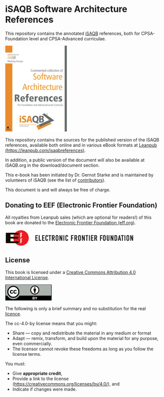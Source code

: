 
# iSAQB Software Architecture References

This repository contains the annotated [iSAQB](https://isaqb.org) references,
both for CPSA-Foundation level and CPSA-Advanced curriculae.

![](./images/cover-isaqb-references-small.jpg)

This repository contains the sources for the published version of
the iSAQB references, available both online and in various eBook formats
at [Leanpub (https://leanpub.com/isaqbreferences)](https://leanpub.com/isaqbreferences).

In addition, a public version of the document will also be available at iSAQB.org in the download/document section.

This e-book has been initiated by Dr. Gernot Starke and is maintained by volunteers
of iSAQB (see the list of [contributors](https://github.com/isaqb-org/references/graphs/contributors)).


This document is and will always be free of charge.


## Donating to EEF (Electronic Frontier Foundation)

All royalties from Leanpub sales (which are optional for readers!)
of this book are donated to
the [Electronic Frontier Foundation (eff.org)](http://eff.org).

![](./images/eff-logo-name-72.jpg)


## License

This book is licensed under a
[Creative Commons Attribution 4.0 International License](https://creativecommons.org/licenses/by/4.0/).


![](./images/cc-by.png)

The following is only a brief summary and no substitution for the real
[licence](https://creativecommons.org/licenses/by/4.0/).


The cc-4.0-by license means that you might:

* Share — copy and redistribute the material in any medium or format
* Adapt — remix, transform, and build upon the material for any purpose, even commercially.
* The licensor cannot revoke these freedoms as long as you follow the license terms.

You must:

* Give **appropriate credit**,
* Provide a link to the license (https://creativecommons.org/licenses/by/4.0/), and
* Indicate if changes were made.
